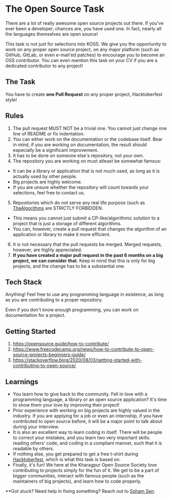 # The Open Source Task

There are a lot of really awesome open source projects out there. If you've ever been a developer, chances are, you have used one. In fact, nearly all the languages themselves are open source!

This task is not just for selections into KOSS. We give you the opportunity to work on any proper open source project, on any major platform (such as GitHub, GitLab, or even e-mail'ed patches) to encourage you to become an OSS contributor. You can even mention this task on your CV if you are a dedicated contributor to any project!

## The Task

You have to create **one Pull Request** on any proper project, Hacktoberfest style!

## Rules

1. The pull request MUST NOT be a trivial one. You cannot just change one line of README or fix indentation.
2. You can either work on the documentation or the codebase itself. Bear in mind, if you are working on documentation, the result should especially be a significant improvement.
3. It has to be done on someone else's repository, not your own.
4. The repository you are working on must atleast be somewhat famous:
  - It can be a library or application that is not much used, as long as it is actually used by other people.
  - Big projects are highly welcome.
  - If you are unsure whether the repository will count towards your selections, feel free to contact us.
5. Repositories which do not serve any real life purpose (such as [TheAlgorithms](https://github.com/TheAlgorithms) are STRICTLY FORBIDDEN.
  - This means you cannot just submit a CP-like/algorithmic solution to a project that is just a storage of different algorithms.
  - You can, however, create a pull request that changes the algorithm of an application or library to make it more efficient.
6. It is not necessary that the pull requests be merged. Merged requests, however, are highly appreciated.
7. **If you have created a major pull request in the past 6 months on a big project, we can consider that**. Keep in mind that this is only for big projects, and the change has to be a substantial one.

## Tech Stack

Anything! Feel free to use any programming language in existence, as long as you are contributing to a proper repository.

Even if you don't know enough programming, you can work on documentation for a project.

## Getting Started

1. https://opensource.guide/how-to-contribute/
2. https://www.freecodecamp.org/news/how-to-contribute-to-open-source-projects-beginners-guide/
3. https://stackoverflow.blog/2020/08/03/getting-started-with-contributing-to-open-source/

## Learnings

- You learn how to give back to the community. Fell in love with a programming language, a library or an open source application? It's time to show them your love by improving their project!
- Prior experience with working on big projects are highly valued in the industry. If you are applying for a job or even an internship, if you have contributed to open source before, it will be a major point to talk about during your interview.
- It is also an excellent way to learn coding in itself. There will be people to correct your mistakes, and you learn two very important skills: reading others' code, and coding in a compliant manner, such that it is readable by others.
- If nothing else, you get prepared to get a free t-shirt during [Hacktoberfest](https://hacktoberfest.com/), which is what this task is based on.
- Finally, it's fun! We here at the Kharagpur Open Source Society love contributing to projects simply for the fun of it. We get to be a part of bigger communities, interact with famous people (such as the maintainers of big projects), and learn how to code properly.


**Got stuck? Need help in fixing something? Reach out to [Soham Sen](mailto:contact@sohamsen.me).
